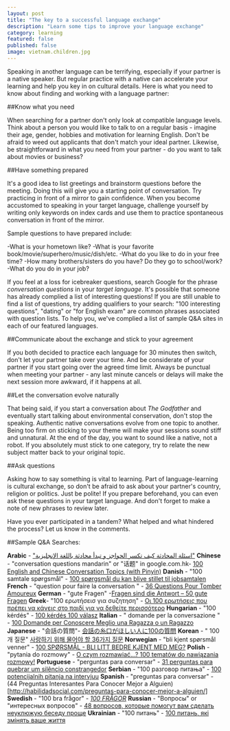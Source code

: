 ```yaml
---
layout: post
title: "The key to a successful language exchange"
description: "Learn some tips to improve your language exchange"
category: learning
featured: false
published: false
image: vietnam.children.jpg
---
```


Speaking in another language can be terrifying, especially if your partner is a native speaker. But regular practice with a native can accelerate your learning and help you key in on cultural details. Here is what you need to know about finding and working with a language partner:

##Know what you need

When searching for a partner don't only look at compatible language levels. Think about a person you would like to talk to on a regular basis - imagine their age, gender, hobbies and motivation for learning English. Don't be afraid to weed out applicants that don't match your ideal partner. Likewise, be straightforward in what you need from your partner - do you want to talk about movies or business?

##Have something prepared

It's a good idea to list greetings and brainstorm questions before the meeting. Doing this will give you a starting point of conversation. Try practicing in front of a mirror to gain confidence. When you become accustomed to speaking in your target language, challenge yourself by writing only keywords on index cards and use them to practice spontaneous conversation in front of the mirror.

Sample questions to have prepared include:

-What is your hometown like?
-What is your favorite book/movie/superhero/music/dish/etc.
-What do you like to do in your free time?
-How many brothers/sisters do you have? Do they go to school/work?
-What do you do in your job?

If you feel at a loss for icebreaker questions, search Google for the phrase *conversation questions* in your *target language*. It's possible that someone has already complied a list of interesting questions! If you are still unable to find a list of questions, try adding qualifiers to your search: "100 interesting questions", "dating" or "for English exam" are common phrases associated with question lists. To help you, we've complied a list of sample Q&A sites in each of our featured languages.

##Communicate about the exchange and stick to your agreement

If you both decided to practice each language for 30 minutes then switch, don't let your partner
take over your time. And be considerate of your partner if you start going over the agreed time limit. Always be punctual when meeting your partner - any last minute cancels or delays will make the next session more awkward, if it happens at all.

##Let the conversation evolve naturally

That being said, if you start a conversation about *The Godfather* and eventually start talking about environmental conservation, don't stop the speaking. Authentic native conversations evolve from one topic to another. Being too firm on sticking to your theme will make your sessions sound stiff and unnatural. At the end of the day, you want to sound like a native, not a robot. If you absolutely must stick to one category, try to relate the new subject matter back to your original topic.

##Ask questions

Asking how to say something is vital to learning. Part of language-learning is cultural exchange, so don't be afraid to ask about your partner's country, religion or politics. Just be polite! If you prepare beforehand, you can even ask these questions in your target language. And don't forget to make a note of new phrases to review later.

Have you ever participated in a tandem? What helped and what hindered the process? Let us know in the comments.

##Sample Q&A Searches:

**Arabic** - ["اسئلة المحادثة كيف تكسر الحواجز و تبدأ محادثة باللغة الإنجليزية"](http://www.kaplaninternational.com/ar/blog/how-to-break-the-ice-in-english-arabic-version)
**Chinese** - "conversation questions mandarin" or "话题" in google.com.hk- [100 English and Chinese Conversation Topics (with Pinyin)](http://carlgene.com/blog/2010/06/100-english-and-chinese-conversation-topics/)
**Danish** - "100 samtale spørgsmål" - [100 spørgsmål du kan blive stillet til jobsamtalen
](http://frederikw.dk/100-sporgsmal-du-kan-blive-stillet-til-jobsamtalen/)
**French** - "question pour faire la conversation " - [36 Questions Pour Tomber Amoureux](http://www.gqmagazine.fr/sexactu/articles/36-questions-pour-tomber-amoureux/23563)
**German** - "gute Fragen" -[Fragen sind die Antwort – 50 gute Fragen](http://www.persoenlich-wachsen.de/fragen)
**Greek**- "100 ερωτήσεισ για συζητηση" - [Oι 100 ερωτήσεις που πρέπει να κάνεις στο παιδί για να δεθείτε περισσότερο](http://www.boro.gr/128338/oi-100-erwthseis-poy-prepei-na-kaneis-sto-paidi-gia-na-detheite-perissotero)
**Hungarian** - "100 kérdés" - [100 kérdés 100 válasz](https://sayumiblog.wordpress.com/100-kerdes-100-valasz/)
**Italian** - " domande per la conversazione " - [100 Domande per Conoscere Meglio una Ragazza o un Ragazzo](http://www.obiettividivita.net/100-domande-per-conoscere-meglio-una-ragazza-o-un-ragazzo/)
**Japanese** - "会話の質問"- [会話の糸口がほしい人に100の質問](http://100mon.jp/q/2264)
**Korean** - " 100 개 질문" [사랑하기 위해 물어야 할 36가지 질문](http://newspeppermint.com/2015/01/13/36-questions/)
**Norwegian** - "bli kjent spørsmål venner" - [100 SPØRSMÅL - BLI LITT BEDRE KJENT MED MEG?](http://katrinekalmoe.blogg.no/1323133030_100_sprsml__bli_litt_.html)
**Polish** - "pytania do rozmowy" - [O czym rozmawiać...? 100 tematów do nawiązania rozmowy!](http://www.happyholic.pl/2013/05/o-czym-rozmawiac-100-tematow-do.html)
**Portuguese** - "perguntas para conversar" - [31 perguntas para quebrar um silêncio constrangedor](https://www.buzzfeed.com/florapaul/perguntas-para-conversar?utm_term=.aqEjnVzw6#.inLYz0e49)
**Serbian** - "100 разговор питања" - [100 potencijalnih pitanja na intervjuu](http://www.razvojkarijere.uns.ac.rs/e-savetnik/18-e-savetnik/intervju-za-posao/56-100-potencijalnih-pitanja-na-intervjuu.html)
**Spanish** - "preguntas para conversar" - (44 Preguntas Interesantes Para Conocer Mejor a Alguien)[http://habilidadsocial.com/preguntas-para-conocer-mejor-a-alguien/]
**Swedish** - "100 bra frågor" - [*100 FRÅGOR*](http://blogg.ng.se/hanapee/2014/10/100-fragor)
**Russian** - "Вопросы" or "интересных вопросов" - [ 48 вопросов, которые помогут вам сделать неуклюжую беседу проще](https://habrahabr.ru/company/testutor/blog/298180/)
**Ukrainian** - "100 питань" - [100 питань, які змінять ваше життя](http://narodua.com/jak-staty-schaslyvymy/100-pytan-jaki-zminjat-vashe-zhyttja.html)
